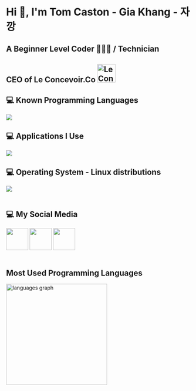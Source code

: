 # Hi 👋, I'm Tom Caston - Gia Khang - 자 깡

## A Beginner Level Coder 👨🏻‍💻 / Technician

## CEO of Le Concevoir.Co <a href="https://github.com/Le-Concevoir-Co"><img src="https://github.com/itzaRinna/itzaRinna/blob/main/LCC.png" alt="Le Concevoir.Co" width="50" height="50"></a>

## 💻 Known Programming Languages
<div align="left">
    <a href="https://skillicons.dev">
        <img src="https://skillicons.dev/icons?i=cpp,cs">
    </a>
</div>

## 💻 Applications I Use
<div align="left">
    <a href="https://skillicons.dev">
        <img src="https://skillicons.dev/icons?i=git,github,visualstudio,vscode">
    </a>
</div>

## 💻 Operating System - Linux distributions
<div align="left">
    <a href="https://skillicons.dev">
        <img src="https://skillicons.dev/icons?i=windows,mint">
    </a>
</div>
<br>

## 💻 My Social Media
<div align="left">
    <a href="https://www.linkedin.com/in/rinna-ateros-197922253"><img width="60px" src="https://cdn.jsdelivr.net/gh/devicons/devicon/icons/linkedin/linkedin-original.svg" /></a>
    <a href="https://www.facebook.com/profile.php?id=61557123393779&mibextid=LQQJ4d"><img width="60px" src="https://cdn.jsdelivr.net/gh/devicons/devicon/icons/facebook/facebook-original.svg" /></a>
    <a href="https://www.tiktok.com/@yourusername"><img width="60px" src="https://cdnjs.cloudflare.com/ajax/libs/font-awesome/6.0.0-beta3/svgs/brands/tiktok.svg"></a>
</div>
<br>

## Most Used Programming Languages
<div>
    <img src="https://github-readme-stats.vercel.app/api/top-langs?locale=en&hide_title=true&layout=compact&card_width=500&langs_count=18&theme=dracula&hide_border=true&username=tomkancaston&hide=html,css,yacc,scss,makefile,scala,supercollider,cmake,svelte,dockerfile,gml,shell,rust,go,python,less,c,java,javascript,typescript,gdscript" height="275" alt="languages graph"  />
</div>
